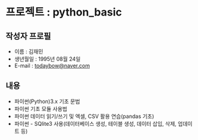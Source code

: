 # 프로젝트 : python_basic


## 작성자 프로필

  - 이름 : 김재민
  - 생년월일 : 1995년 08월 24일
  - E-mail : todaybow@naver.com
  
## 내용

  - 파이썬(Python)3.x 기초 문법
  - 파이썬 기초 모듈 사용법
  - 파이썬 데이터 읽기/쓰기 및 엑셀, CSV 활용 연습(pandas 기초)
  - 파이썬 - SQlite3 사용(데이터베이스 생성, 테이블 생성, 데이터 삽입, 삭제, 업데이트 등)
  
